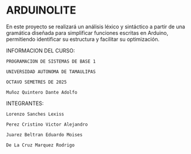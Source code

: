 # ARDUINOLITE
En este proyecto se realizará un análisis léxico y sintáctico a partir de una gramática diseñada para simplificar funciones escritas en Arduino, permitiendo identificar su estructura y facilitar su optimización.

INFORMACION DEL CURSO:

	PROGRAMACION DE SISTEMAS DE BASE 1

	UNIVERSIDAD AUTONOMA DE TAMAULIPAS 

	OCTAVO SEMETRES DE 2025

	Muñoz Quintero Dante Adolfo
INTEGRANTES:

	Lorenzo Sanches Lexiss

	Perez Cristino Victor Alejandro

	Juarez Beltran Eduardo Moises

	De La Cruz Marquez Rodrigo
